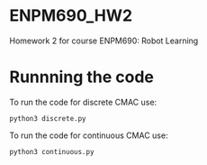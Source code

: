 # ENPM690_HW2
Homework 2 for course ENPM690: Robot Learning
# Runnning the code
To run the code for discrete CMAC use:
```
python3 discrete.py
```
To run the code for continuous CMAC use:
```
python3 continuous.py
```
